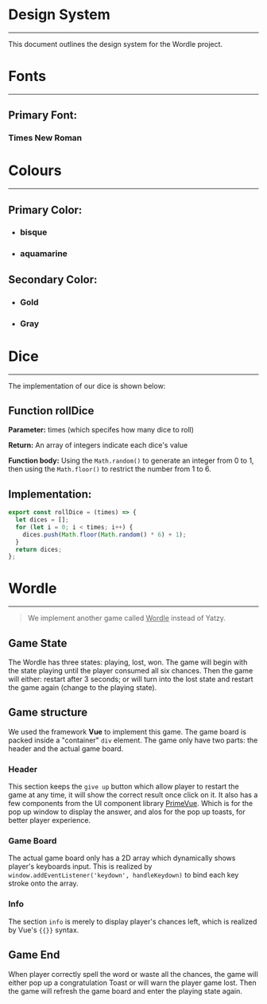 # Design System

------

This document outlines the design system for the Wordle project.

# Fonts

------

## Primary Font: 

### Times New Roman

# Colours

------

## Primary Color:

- ### bisque

- ### aquamarine

## Secondary Color:

- ### Gold

- ### Gray

# Dice

------

The implementation of our dice is shown below:

## Function rollDice

**Parameter:** times (which specifes how many dice to roll)

**Return:** An array of integers indicate each dice's value

**Function body:** Using the `Math.random()` to generate an integer from 0 to 1, then using the `Math.floor()` to restrict the number from 1 to 6.

## Implementation:

```javascript
export const rollDice = (times) => {
  let dices = [];
  for (let i = 0; i < times; i++) {
    dices.push(Math.floor(Math.random() * 6) + 1);
  }
  return dices;
};
```

# Wordle

------

> We implement another game called <u>Wordle</u> instead of Yatzy.

## Game State

The Wordle has three states: playing, lost, won. The game will begin with the state playing until the player consumed all six chances. Then the game will either: restart after 3 seconds; or will turn into the lost state and restart the game again (change to the playing state).

## Game structure

We used the framework **Vue** to implement this game. The game board is packed inside a "container" `div` element. The game only have two parts: the header and the actual game board.

### Header

This section keeps the `give up` button which allow player to restart the game at any time, it will show the correct result once click on it. It also has a few components from the UI component library [PrimeVue](https://primevue.org/introduction/). Which is for the pop up window to display the answer, and alos for the pop up toasts, for better player experience.

### Game Board

The actual game board only has a 2D array which dynamically shows player's keyboards input. This is realized by `window.addEventListener('keydown', handleKeydown)` to bind each key stroke onto the array.

### Info

The section `info` is merely to display player's chances left, which is realized by Vue's `{{}}` syntax.

## Game End

When player correctly spell the word or waste all the chances, the game will either pop up a congratulation Toast or will warn the player game lost. Then the game will refresh the game board and enter the playing state again.	
